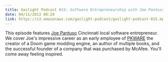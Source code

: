 ```yaml
---
title: Gaslight Podcast #15: Software Entrepreneurship with Joe Pantuso
date: 04/11/2013 08:29
link: https://s3.amazonaws.com/gaslight-podcast/gaslight-podcast-015.mp3
---
```


This episode features <a href="http://pantuso.com/about-joe-pantuso/">Joe Pantuso</a>
Cincinnati local software entrepreneur.  We cover Joe's impressive career as
an early employee of <a href="http://en.wikipedia.org/wiki/PKWARE,_Inc">PKWARE</a> the
creator of a Doom game modding engine, an author of multiple books, and the successful
founder of a company that was purchased by McAfee. You'll come away feeling inspired.
